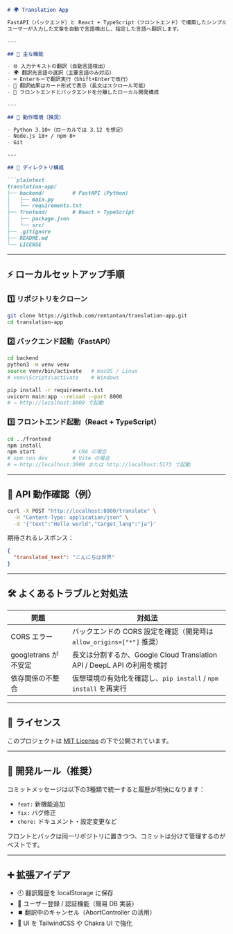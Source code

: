 ```markdown
# 🌍 Translation App

FastAPI（バックエンド）と React + TypeScript（フロントエンド）で構築したシンプルな翻訳アプリです。  
ユーザーが入力した文章を自動で言語検出し、指定した言語へ翻訳します。

---

## 🚀 主な機能

- 🌐 入力テキストの翻訳（自動言語検出）
- 🌍 翻訳先言語の選択（主要言語のみ対応）
- ⌨️ Enterキーで翻訳実行（Shift+Enterで改行）
- 🧾 翻訳結果はカード形式で表示（長文はスクロール可能）
- 🧪 フロントエンドとバックエンドを分離したローカル開発構成

---

## 🧩 動作環境（推奨）

- Python 3.10+（ローカルでは 3.12 を想定）
- Node.js 18+ / npm 8+
- Git

---

## 📁 ディレクトリ構成

```plaintext
translation-app/
├── backend/         # FastAPI (Python)
│   ├── main.py
│   └── requirements.txt
├── frontend/        # React + TypeScript
│   ├── package.json
│   └── src/
├── .gitignore
├── README.md
└── LICENSE
```

---

## ⚡ ローカルセットアップ手順

### 1️⃣ リポジトリをクローン

```bash
git clone https://github.com/rentantan/translation-app.git
cd translation-app
```

### 2️⃣ バックエンド起動（FastAPI）

```bash
cd backend
python3 -m venv venv
source venv/bin/activate   # macOS / Linux
# venv\Scripts\activate    # Windows

pip install -r requirements.txt
uvicorn main:app --reload --port 8000
# → http://localhost:8000 で起動
```

### 3️⃣ フロントエンド起動（React + TypeScript）

```bash
cd ../frontend
npm install
npm start            # CRA の場合
# npm run dev        # Vite の場合
# → http://localhost:3000 または http://localhost:5173 で起動
```

---

## 🔎 API 動作確認（例）

```bash
curl -X POST "http://localhost:8000/translate" \
  -H "Content-Type: application/json" \
  -d '{"text":"Hello world","target_lang":"ja"}'
```

期待されるレスポンス：

```json
{
  "translated_text": "こんにちは世界"
}
```

---

## 🛠 よくあるトラブルと対処法

| 問題 | 対処法 |
|------|--------|
| CORS エラー | バックエンドの CORS 設定を確認（開発時は `allow_origins=["*"]` 推奨） |
| googletrans が不安定 | 長文は分割するか、Google Cloud Translation API / DeepL API の利用を検討 |
| 依存関係の不整合 | 仮想環境の有効化を確認し、`pip install` / `npm install` を再実行 |

---

## 🧾 ライセンス

このプロジェクトは [MIT License](LICENSE) の下で公開されています。

---

## 🧭 開発ルール（推奨）

コミットメッセージは以下の3種類で統一すると履歴が明快になります：

- `feat:` 新機能追加  
- `fix:` バグ修正  
- `chore:` ドキュメント・設定変更など

フロントとバックは同一リポジトリに置きつつ、コミットは分けて管理するのがベストです。

---

## ➕ 拡張アイデア

- 🕘 翻訳履歴を localStorage に保存  
- 👤 ユーザー登録 / 認証機能（簡易 DB 実装）  
- ⏹️ 翻訳中のキャンセル（AbortController の活用）  
- 🎨 UI を TailwindCSS や Chakra UI で強化  
```
